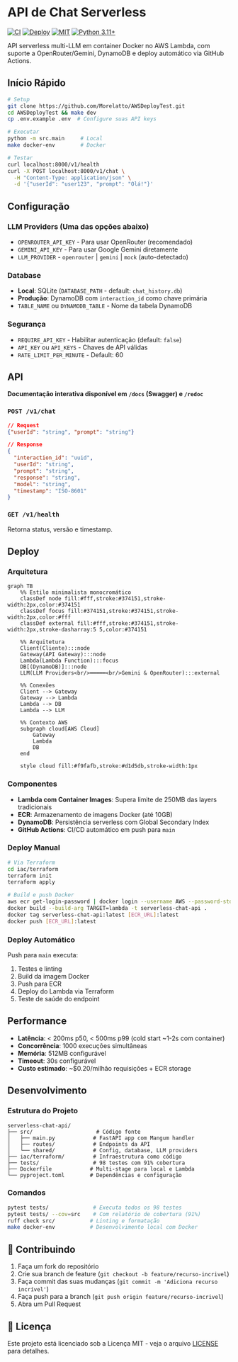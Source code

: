 # API de Chat Serverless

[![CI](https://github.com/Morelatto/AWSDeployTest/actions/workflows/ci.yml/badge.svg)](https://github.com/Morelatto/AWSDeployTest/actions/workflows/ci.yml)
[![Deploy](https://github.com/Morelatto/AWSDeployTest/actions/workflows/deploy.yml/badge.svg)](https://github.com/Morelatto/AWSDeployTest/actions/workflows/deploy.yml)
[![MIT](https://img.shields.io/badge/License-MIT-yellow.svg)](LICENSE)
[![Python 3.11+](https://img.shields.io/badge/python-3.11+-blue.svg)](https://www.python.org/downloads/)

API serverless multi-LLM em container Docker no AWS Lambda, com suporte a OpenRouter/Gemini, DynamoDB e deploy automático via GitHub Actions.

## Início Rápido

```bash
# Setup
git clone https://github.com/Morelatto/AWSDeployTest.git
cd AWSDeployTest && make dev
cp .env.example .env  # Configure suas API keys

# Executar
python -m src.main     # Local
make docker-env        # Docker

# Testar
curl localhost:8000/v1/health
curl -X POST localhost:8000/v1/chat \
  -H "Content-Type: application/json" \
  -d '{"userId": "user123", "prompt": "Olá!"}'
```

## Configuração

### LLM Providers (Uma das opções abaixo)
- `OPENROUTER_API_KEY` - Para usar OpenRouter (recomendado)
- `GEMINI_API_KEY` - Para usar Google Gemini diretamente
- `LLM_PROVIDER` - `openrouter` | `gemini` | `mock` (auto-detectado)

### Database
- **Local**: SQLite (`DATABASE_PATH` - default: `chat_history.db`)
- **Produção**: DynamoDB com `interaction_id` como chave primária
- `TABLE_NAME` ou `DYNAMODB_TABLE` - Nome da tabela DynamoDB

### Segurança
- `REQUIRE_API_KEY` - Habilitar autenticação (default: `false`)
- `API_KEY` ou `API_KEYS` - Chaves de API válidas
- `RATE_LIMIT_PER_MINUTE` - Default: 60

## API

**Documentação interativa disponível em `/docs` (Swagger) e `/redoc`**

### `POST /v1/chat`
```json
// Request
{"userId": "string", "prompt": "string"}

// Response
{
  "interaction_id": "uuid",
  "userId": "string",
  "prompt": "string",
  "response": "string",
  "model": "string",
  "timestamp": "ISO-8601"
}
```

### `GET /v1/health`
Retorna status, versão e timestamp.

## Deploy

### Arquitetura

```mermaid
graph TB
    %% Estilo minimalista monocromático
    classDef node fill:#fff,stroke:#374151,stroke-width:2px,color:#374151
    classDef focus fill:#374151,stroke:#374151,stroke-width:2px,color:#fff
    classDef external fill:#fff,stroke:#374151,stroke-width:2px,stroke-dasharray:5 5,color:#374151

    %% Arquitetura
    Client(Cliente):::node
    Gateway(API Gateway):::node
    Lambda(Lambda Function):::focus
    DB[(DynamoDB)]:::node
    LLM(LLM Providers<br/>━━━━━<br/>Gemini & OpenRouter):::external

    %% Conexões
    Client --> Gateway
    Gateway --> Lambda
    Lambda --> DB
    Lambda --> LLM

    %% Contexto AWS
    subgraph cloud[AWS Cloud]
        Gateway
        Lambda
        DB
    end

    style cloud fill:#f9fafb,stroke:#d1d5db,stroke-width:1px
```

### Componentes
- **Lambda com Container Images**: Supera limite de 250MB das layers tradicionais
- **ECR**: Armazenamento de imagens Docker (até 10GB)
- **DynamoDB**: Persistência serverless com Global Secondary Index
- **GitHub Actions**: CI/CD automático em push para `main`

### Deploy Manual
```bash
# Via Terraform
cd iac/terraform
terraform init
terraform apply

# Build e push Docker
aws ecr get-login-password | docker login --username AWS --password-stdin [ECR_URL]
docker build --build-arg TARGET=lambda -t serverless-chat-api .
docker tag serverless-chat-api:latest [ECR_URL]:latest
docker push [ECR_URL]:latest
```

### Deploy Automático
Push para `main` executa:
1. Testes e linting
2. Build da imagem Docker
3. Push para ECR
4. Deploy do Lambda via Terraform
5. Teste de saúde do endpoint

## Performance
- **Latência**: < 200ms p50, < 500ms p99 (cold start ~1-2s com container)
- **Concorrência**: 1000 execuções simultâneas
- **Memória**: 512MB configurável
- **Timeout**: 30s configurável
- **Custo estimado**: ~$0.20/milhão requisições + ECR storage

## Desenvolvimento

### Estrutura do Projeto
```
serverless-chat-api/
├── src/                    # Código fonte
│   ├── main.py            # FastAPI app com Mangum handler
│   ├── routes/            # Endpoints da API
│   └── shared/            # Config, database, LLM providers
├── iac/terraform/         # Infraestrutura como código
├── tests/                 # 98 testes com 91% cobertura
├── Dockerfile            # Multi-stage para local e Lambda
└── pyproject.toml        # Dependências e configuração
```

### Comandos
```bash
pytest tests/              # Executa todos os 98 testes
pytest tests/ --cov=src    # Com relatório de cobertura (91%)
ruff check src/           # Linting e formatação
make docker-env           # Desenvolvimento local com Docker
```

## 🤝 Contribuindo

1. Faça um fork do repositório
2. Crie sua branch de feature (`git checkout -b feature/recurso-incrivel`)
3. Faça commit das suas mudanças (`git commit -m 'Adiciona recurso incrível'`)
4. Faça push para a branch (`git push origin feature/recurso-incrivel`)
5. Abra um Pull Request

## 📄 Licença

Este projeto está licenciado sob a Licença MIT - veja o arquivo [LICENSE](LICENSE) para detalhes.
